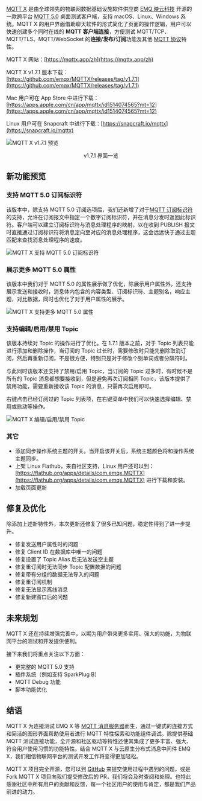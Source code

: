 [MQTT X](https://mqttx.app/zh) 是由全球领先的物联网数据基础设施软件供应商 [EMQ 映云科技](https://www.emqx.com/zh/about) 开源的一款跨平台 [MQTT 5.0](https://www.emqx.com/zh/mqtt/mqtt5) 桌面测试客户端，支持 macOS、Linux、Windows 系统。MQTT X 的用户界面借助聊天软件的形式简化了页面的操作逻辑，用户可以快速创建多个同时在线的 **MQTT 客户端连接**，方便测试 MQTT/TCP、MQTT/TLS、MQTT/WebSocket 的**连接/发布/订阅**功能及其他 [MQTT 协议](https://www.emqx.com/zh/mqtt)特性。


MQTT X 网站：[https://mqttx.app/zh](https://mqttx.app/zh)

MQTT X v1.7.1 版本下载：[https://github.com/emqx/MQTTX/releases/tag/v1.7.1](https://github.com/emqx/MQTTX/releases/tag/v1.7.1)

Mac 用户可在 App Store 中进行下载：[https://apps.apple.com/cn/app/mqttx/id1514074565?mt=12](https://apps.apple.com/cn/app/mqttx/id1514074565?mt=12)

Linux 用户可在 Snapcraft 中进行下载：[https://snapcraft.io/mqttx](https://snapcraft.io/mqttx)

![MQTT X v1.7.1 预览](https://static.emqx.net/images/43556de4591acb8b2a59e3dfc9b19f6e.png)

<center>v1.7.1 界面一览</center>


## 新功能预览

### 支持 MQTT 5.0 订阅标识符

该版本中，除支持 MQTT 5.0 订阅选项后，我们还新增了对于[MQTT 订阅标识符](https://www.emqx.com/zh/blog/subscription-identifier-and-subscription-options)的支持，允许在订阅报文中指定一个数字订阅标识符，并在消息分发时返回此标识符。客户端可以建立订阅标识符与消息处理程序的映射，以在收到 PUBLISH 报文时直接通过订阅标识符将消息定向至对应的消息处理程序，这会远远快于通过主题匹配来查找消息处理程序的速度。

![MQTT X 支持 MQTT 5.0 订阅标识符](https://static.emqx.net/images/517ba3105f469e68bde29d500db9b249.png)

### 展示更多 MQTT 5.0 属性

该版本中我们对于 MQTT 5.0 的属性展示做了优化，除展示用户属性外，还支持展示发送和接收时，消息体内包含的内容类型、订阅标识符、主题别名，响应主题，对比数据，同时也优化了对于用户属性的展示。

![MQTT X 支持更多 MQTT 5.0 属性](https://static.emqx.net/images/1214bdfe30e0f08dd3548e13ce761c1c.png)

### 支持编辑/启用/禁用 Topic

该版本持续对 Topic 的操作进行了优化。在 1.7.1 版本之前，对于 Topic 列表只能进行添加和删除操作，当订阅的 Topic 过长时，需要修改时只能先删除取消订阅，然后再重新订阅，不是很方便，特别只是对于修改个别单词或者分隔符时。

与此同时该版本还支持了禁用/启用 Topic，当订阅的 Topic 过多时，有时候不是所有的 Topic 消息都想要接收到，但是避免再次订阅相同 Topic，该版本提供了禁用功能，需要重新接收该 Topic 的消息，只需再次启用即可。

右键点击已经订阅过的 Topic 列表项，在右键菜单中我们可以快速选择编辑、禁用或启动等操作。

![MQTT X 编辑/启用/禁用 Topic](https://static.emqx.net/images/b5e6cfb89805c9f2dea19c0e13afc370.png)

### 其它

- 添加同步操作系统主题的开关。当开启该开关后，系统主题颜色将和操作系统主题同步。
- 上架 Linux Flathub，来自社区支持，Linux 用户还可以到：[https://flathub.org/apps/details/com.emqx.MQTTX](https://flathub.org/apps/details/com.emqx.MQTTX) 进行下载和安装。
- 加载页面更新

## 修复及优化

除添加上述新特性外，本次更新还修复了很多已知问题，稳定性得到了进一步提升。

- 修复发送用户属性时的问题
- 修复 Client ID 在数据库中唯一的问题
- 修复设置了 Topic Alias 后无法发送空主题
- 修复重订阅时无法同步 Topic 配置数据的问题
- 修复带有分组的数据无法导入的问题
- 修复重订阅机制
- 修复无法显示离线消息
- 修复新建窗口后的问题

## 未来规划

MQTT X 还在持续增强完善中，以期为用户带来更多实用、强大的功能，为物联网平台的测试和开发提供便利。

接下来我们将重点关注以下方面：

- 更完整的 MQTT 5.0 支持
- 插件系统（例如支持 SparkPlug B）
- MQTT Debug 功能
- 脚本功能优化

## 结语

MQTT X 为连接测试 EMQ X 等 [MQTT 消息服务器](https://www.emqx.io/zh)而生，通过一键式的连接方式和简洁的图形界面帮助使用者进行 MQTT 特性探索和功能组件调试。除提供基础 MQTT 测试连接功能，全开源和社区驱动等特性还使其集成了更多丰富、强大、符合用户使用习惯的功能特性。结合 MQTT X 与云原生分布式消息中间件 EMQ X，我们相信物联网平台的测试开发工作将变得更加轻松。

MQTT X 项目完全开源，您可以到 [GitHub](https://github.com/emqx/MQTTX/issues?q=is%3Aissue+is%3Aopen+sort%3Aupdated-desc) 来提交使用过程中遇到的问题，或是 Fork MQTT X 项目向我们提交修改后的 PR，我们将会及时查阅和处理。也特此感谢社区中所有用户的贡献和反馈，每一个社区用户的使用与肯定，都是我们产品前进的动力。
